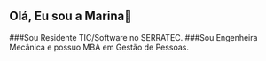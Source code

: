 ## Olá, Eu sou a Marina👋

###Sou Residente TIC/Software no SERRATEC.
###Sou Engenheira Mecânica e possuo MBA em Gestão de Pessoas.




<!--
**MarinaPereiraCardozo/MarinaPereiraCardozo** is a ✨ _special_ ✨ repository because its `README.md` (this file) appears on your GitHub profile.

Here are some ideas to get you started:

- 🔭 I’m currently working on ...
- 🌱 I’m currently learning ...
- 👯 I’m looking to collaborate on ...
- 🤔 I’m looking for help with ...
- 💬 Ask me about ...
- 📫 How to reach me: ...
- 😄 Pronouns: ...
- ⚡ Fun fact: ...
-->
